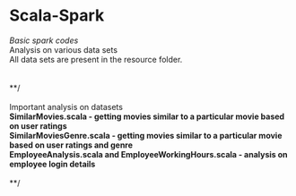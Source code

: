 # Scala-Spark
<i>Basic spark codes </i><br>
Analysis on various data sets <br>
All data sets are present in the resource folder.
<br><br><br>
**/<br><br>
Important analysis on datasets <br>
<b>SimilarMovies.scala  - getting movies similar to a particular movie based on user ratings<br>
SimilarMoviesGenre.scala  - getting movies similar to a particular movie based on user ratings and genre <br>
EmployeeAnalysis.scala and EmployeeWorkingHours.scala  - analysis on employee login details</b><br><br>
**/
